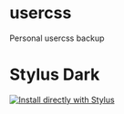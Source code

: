 # usercss
Personal usercss backup
# Stylus Dark

[![Install directly with Stylus](https://img.shields.io/badge/Install%20directly%20with-Stylus-00adad.svg)](https://github.com/vitao92/usercss/raw/main/stylusDarkMode.user.css)
